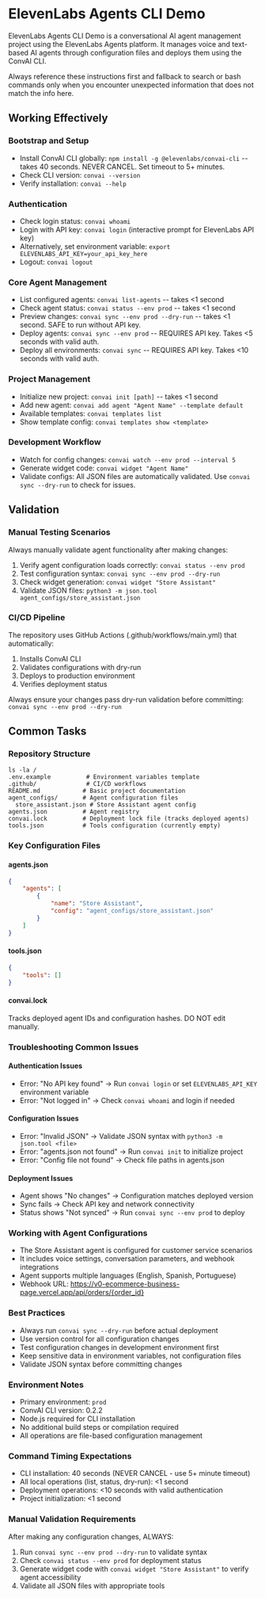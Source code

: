 # ElevenLabs Agents CLI Demo

ElevenLabs Agents CLI Demo is a conversational AI agent management project using the ElevenLabs Agents platform. It manages voice and text-based AI agents through configuration files and deploys them using the ConvAI CLI.

Always reference these instructions first and fallback to search or bash commands only when you encounter unexpected information that does not match the info here.

## Working Effectively

### Bootstrap and Setup
- Install ConvAI CLI globally: `npm install -g @elevenlabs/convai-cli` -- takes 40 seconds. NEVER CANCEL. Set timeout to 5+ minutes.
- Check CLI version: `convai --version`
- Verify installation: `convai --help`

### Authentication
- Check login status: `convai whoami`
- Login with API key: `convai login` (interactive prompt for ElevenLabs API key)
- Alternatively, set environment variable: `export ELEVENLABS_API_KEY=your_api_key_here`
- Logout: `convai logout`

### Core Agent Management
- List configured agents: `convai list-agents` -- takes <1 second
- Check agent status: `convai status --env prod` -- takes <1 second
- Preview changes: `convai sync --env prod --dry-run` -- takes <1 second. SAFE to run without API key.
- Deploy agents: `convai sync --env prod` -- REQUIRES API key. Takes <5 seconds with valid auth.
- Deploy all environments: `convai sync` -- REQUIRES API key. Takes <10 seconds with valid auth.

### Project Management
- Initialize new project: `convai init [path]` -- takes <1 second
- Add new agent: `convai add agent "Agent Name" --template default`
- Available templates: `convai templates list`
- Show template config: `convai templates show <template>`

### Development Workflow
- Watch for config changes: `convai watch --env prod --interval 5`
- Generate widget code: `convai widget "Agent Name"`
- Validate configs: All JSON files are automatically validated. Use `convai sync --dry-run` to check for issues.

## Validation

### Manual Testing Scenarios
Always manually validate agent functionality after making changes:
1. Verify agent configuration loads correctly: `convai status --env prod`
2. Test configuration syntax: `convai sync --env prod --dry-run`
3. Check widget generation: `convai widget "Store Assistant"`
4. Validate JSON files: `python3 -m json.tool agent_configs/store_assistant.json`

### CI/CD Pipeline
The repository uses GitHub Actions (.github/workflows/main.yml) that automatically:
1. Installs ConvAI CLI
2. Validates configurations with dry-run
3. Deploys to production environment
4. Verifies deployment status

Always ensure your changes pass dry-run validation before committing: `convai sync --env prod --dry-run`

## Common Tasks

### Repository Structure
```
ls -la /
.env.example          # Environment variables template
.github/              # CI/CD workflows
README.md            # Basic project documentation
agent_configs/       # Agent configuration files
  store_assistant.json # Store Assistant agent config
agents.json          # Agent registry
convai.lock          # Deployment lock file (tracks deployed agents)
tools.json           # Tools configuration (currently empty)
```

### Key Configuration Files

#### agents.json
```json
{
    "agents": [
        {
            "name": "Store Assistant",
            "config": "agent_configs/store_assistant.json"
        }
    ]
}
```

#### tools.json
```json
{
    "tools": []
}
```

#### convai.lock
Tracks deployed agent IDs and configuration hashes. DO NOT edit manually.

### Troubleshooting Common Issues

#### Authentication Issues
- Error: "No API key found" → Run `convai login` or set `ELEVENLABS_API_KEY` environment variable
- Error: "Not logged in" → Check `convai whoami` and login if needed

#### Configuration Issues
- Error: "Invalid JSON" → Validate JSON syntax with `python3 -m json.tool <file>`
- Error: "agents.json not found" → Run `convai init` to initialize project
- Error: "Config file not found" → Check file paths in agents.json

#### Deployment Issues
- Agent shows "No changes" → Configuration matches deployed version
- Sync fails → Check API key and network connectivity
- Status shows "Not synced" → Run `convai sync --env prod` to deploy

### Working with Agent Configurations
- The Store Assistant agent is configured for customer service scenarios
- It includes voice settings, conversation parameters, and webhook integrations
- Agent supports multiple languages (English, Spanish, Portuguese)
- Webhook URL: https://v0-ecommerce-business-page.vercel.app/api/orders/{order_id}

### Best Practices
- Always run `convai sync --dry-run` before actual deployment
- Use version control for all configuration changes
- Test configuration changes in development environment first
- Keep sensitive data in environment variables, not configuration files
- Validate JSON syntax before committing changes

### Environment Notes
- Primary environment: `prod`
- ConvAI CLI version: 0.2.2
- Node.js required for CLI installation
- No additional build steps or compilation required
- All operations are file-based configuration management

### Command Timing Expectations
- CLI installation: 40 seconds (NEVER CANCEL - use 5+ minute timeout)
- All local operations (list, status, dry-run): <1 second
- Deployment operations: <10 seconds with valid authentication
- Project initialization: <1 second

### Manual Validation Requirements
After making any configuration changes, ALWAYS:
1. Run `convai sync --env prod --dry-run` to validate syntax
2. Check `convai status --env prod` for deployment status
3. Generate widget code with `convai widget "Store Assistant"` to verify agent accessibility
4. Validate all JSON files with appropriate tools